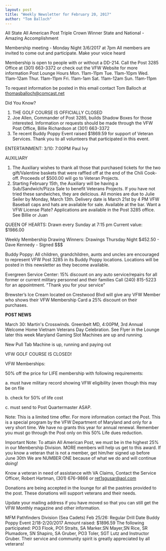 ```yaml
---
layout: post
title: "Weekly Newsletter for February 20, 2017"
author: "Tom Balloch"
---
```

All State All American Post Triple Crown Winner State and National - Amazing Accomplishment

Membership meeting - Monday Night 3/6/2017 at 7pm
All members are invited to come out and participate.  Make your voice heard

Membership is open to people with or without a DD-214.  Call the Post 3285 Office at (301) 663-3372 or check out the VFW Website for more information
Post Lounge Hours
Mon.  11am-11pm
Tue. 11am-10pm
Wed. 11am-12am
Thur. 11am-11pm
Fri. 11am-1am
Sat. 11am-12am
Sun. 11am-11pm

To request information be posted in this email contact Tom Balloch at <a href="mailto:thomasballoch@comcast.net?Subject=Newsletter" target="_top">thomasballoch@comcast.net</a>


Did You Know?
1.  THE GOLF COURSE IS OFFICIALLY CLOSED
2.  Joe Allen, Commander of Post 3285, builds Shadow Boxes for those interested.  Information or requests should be made through the VFW Post Office, Billie Richardson at (301) 663-3372
3.  Te recent Buddy Poppy Event raised $1869.59 for support of Veteran Services.  Thank you to all volunteers that participated in this event.

ENTERTAINMENT:
3/10:  7:00PM Paul Ivy

AUXILIARY
1.  The Auxiliary wishes to thank all those that purchased tickets for the two gift/Valentine baskets that were raffled off at  the end of the Chili Cook-off.  Proceeds of $500.00 will go to Veteran Projects.
2.  Starting February 15th, the Auxiliary will be having a Sub/Sandwich/Pizza Sale to benefit Veterans Projects.  If you have not tried these sandwiches, they are delicious.  All monies are due to Julie Seiler by Monday, March 13th.  Delivery date is March 21st by 4 PM
VFW Baseball caps and hats are available for sale.  Available at the bar.
Want a VFW License Plate?  Applications are available in the Post 3285 office.  See Billie or Juan

QUEEN OF HEARTS:  Drawn every Sunday at 7:15 pm  Current value: $1986.00

Weekly Membership Drawing Winners: Drawings Thursday Night
$452.50 - Dave Kennedy - Signed $$$

Buddy Poppy:  All children, grandchildren, aunts and uncles are encouraged to represent VFW Post 3285 in its Buddy Poppy locations.  Locations will  be posted in this newsletter as they become available.  

Evergreen Service Center:  15% discount on any auto service/repairs for all former or current military personnel and their families  Call (240) 815-5223 for an appointment. "Thank you for your service"

Brewster’s Ice Cream located on Crestwood Blvd will give any VFW Member who shows their VFW Membership Card a 25% discount on their purchases.

**POST NEWS**

March 30:  Martin's Crosswinds. Greenbelt MD, 4:00PM, 3rd Annual Welcome Home Vietnam Veterans Day Celebration.  See Flyer in the Lounge later this week
Maryland Gaming Slot Machines are up and running.

New Pull Tab Machine is up, running and paying out

VFW GOLF COURSE IS CLOSED!

VFW Memberships:

50% off the price for LIFE membership with following requirements:

  a. must have military record showing VFW eligibility (even though this may be  on file

  b. check for 50% of life cost

  c. must send to Post Quartermaster ASAP.  

Note:  This is a limited time offer.  For more information contact the Post.  This is a special program by the VFW Department of Maryland and only for a very short time.  We have no grants this year for annual renewal.  Remember you must go through the Post only on this 50% Life dues reduction.

Important Note:  To attain All American Post, we must be in the highest 25% in our Membership Division.  MORE members will help us get to this award.  If you know a veteran that is not a member, get him/her signed up before June 30th
We are NUMBER ONE because of what we do and will continue doing!

Know a veteran in need of assistance with VA Claims, Contact the Service Officer, Robert Hartman, (301) 676-9866 or ret1sgusar@aol.com

Donations are being accepted in the lounge for all the pastries provided to the post.  These donations will support veterans and their needs.

Update your mailing address if you have moved so that you can still get the VFW Monthly magazine and other information.

MFM Pathfinders Division (Sea Cadets)
Feb 25/26:  Regular Drill Date
Buddy Poppy Event 2/18-2/20/2017  Amount raised:  $1896.59
The following participated:
PO3 Flook, PO1 Straits, SA Marker.SN Mayer,SN Rice, SR Plumadore, SN Shapiro, SA Gruber, PO3 Toler, SGT Lutz and Instructor Gruber.
Their service and community spirit is greatly appreciated by all veterans!
